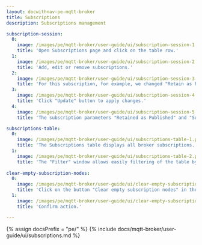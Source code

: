 ```yaml
---
layout: docwithnav-pe-mqtt-broker
title: Subscriptions
description: Subscriptions management

subscription-session:
  0:
    image: /images/pe/mqtt-broker/user-guide/ui/subscription-session-1.png
    title: 'Open Subscriptions page and click on the table row.'
  1:
    image: /images/pe/mqtt-broker/user-guide/ui/subscription-session-2.png
    title: 'Add, edit or remove subscriptions.'
  2:
    image: /images/pe/mqtt-broker/user-guide/ui/subscription-session-3.png
    title: 'For this subscription, for example, we changed "Retain as Published" to true and "Subscription Identifier" to 6.'
  3:
    image: /images/pe/mqtt-broker/user-guide/ui/subscription-session-4.png
    title: 'Click "Update" button to apply changes.'
  4:
    image: /images/pe/mqtt-broker/user-guide/ui/subscription-session-5.png
    title: 'The subscription parameters "Retained as Published" and "Subscription ID" have been successfully updated.'

subscriptions-table:
  0:
    image: /images/pe/mqtt-broker/user-guide/ui/subscriptions-table-1.png
    title: 'The Subscriptions table displays all broker subscriptions.'
  1:
    image: /images/pe/mqtt-broker/user-guide/ui/subscriptions-table-2.png
    title: 'The "Filter" window allows easily filtering of the table by each column.'
    
clear-empty-subscription-nodes:
  0:
    image: /images/pe/mqtt-broker/user-guide/ui/clear-empty-subscription-nodes-1.png
    title: 'Click on the button "Clear empty subscription nodes" in the top right corner.'
  1:
    image: /images/pe/mqtt-broker/user-guide/ui/clear-empty-subscription-nodes-2.png
    title: 'Confirm action.'

---
```


{% assign docsPrefix = "pe/" %}
{% include docs/mqtt-broker/user-guide/ui/subscriptions.md %}